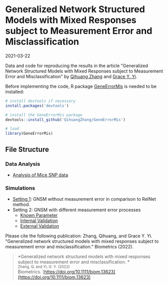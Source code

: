 # Generalized Network Structured Models with Mixed Responses subject to Measurement Error and Misclassification

2021-03-22

Data and code for reproducing the results in the article "Generalized Network Structured Models with Mixed Responses subject to Measurement Error and Misclassification"
by [Qihuang Zhang](https://qihuangzhang.com) and [Grace Y. Yi](https://www.uwo.ca/stats/people/bios/Yi,%20Grace.html).





Before implementing the code, R package [GeneErrorMis](https://github.com/QihuangZhang/GeneErrorMis) is needed to be installed:

``` r
# install devtools if necessary
install.packages('devtools')

# install the GeneErrorMis package
devtools::install_github('QihuangZhang/GeneErrorMis')

# load
library(GeneErrorMis)
```
## File Structure

### Data Analysis
* [Analysis of Mice SNP data](https://github.com/QihuangZhang/GNSM/blob/main/code/DataAnalysis/GNSM_data_analysis.R)


### Simulations
* [Setting 1](https://github.com/QihuangZhang/GNSM/blob/main/code/Simulation/Simulation2.R): GNSM without measurement error in comparison to RelNet method.
* Setting 2: GNSM with different measurement error processes
  * [Known Parameter](https://github.com/QihuangZhang/GNSM/blob/main/code/Simulation/Simulation3.R)
  * [Internal Validation](https://github.com/QihuangZhang/GNSM/blob/main/code/Simulation/Simulation4.R)
  * [External Validation](https://github.com/QihuangZhang/GNSM/blob/main/code/Simulation/Simulation5.R)


Please cite the following publication:
 Zhang, Qihuang, and Grace Y. Yi. "Generalized network structured models with mixed responses subject to measurement error and misclassification." Biometrics (2022).
> *Generalized network structured models with mixed responses subject to measurement error and misclassification. *<br />
> <small>Zhang, Q. and Yi, G. Y. (2022)<br /></small>
> Biometrics. [https://doi.org/10.1111/biom.13623](https://doi.org/10.1111/biom.13623) 
